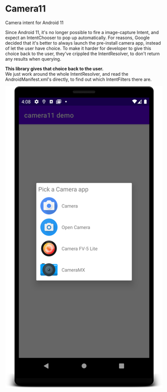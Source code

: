 # Camera11
Camera intent for Android 11

Since Android 11, it's no longer possible to fire a image-capture Intent, and expect an IntentChooser to pop up automatically.
For reasons, Google decided that it's better to always launch the pre-install camera app, instead of let the user have choice.
To make it harder for developer to give this choice back to the user, they've crippled the IntentResolver, to don't return any results when querying.

**This library gives that choice back to the user.**  
We just work around the whole IntentResolver, and read the AndroidManifest.xml's directly, to find out which IntentFilters there are.

![Screenshot](screenshot.png)
